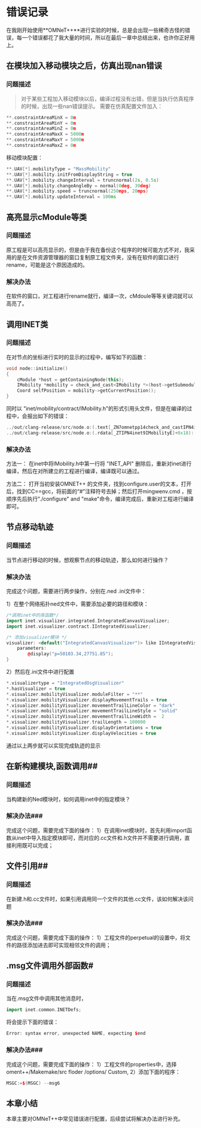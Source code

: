 # 错误记录 #

在我刚开始使用**OMNeT++**进行实验的时候，总是会出现一些稀奇古怪的错误，每一个错误都花了我大量的时间，所以在最后一章中总结出来，也许你正好用上。

## 在模块加入移动模块之后，仿真出现nan错误 ##

### 问题描述 ###

>对于某些工程加入移动模块以后，编译过程没有出错，但是当执行仿真程序的时候，出现一些nan错误提示。
需要在仿真配置文件加入：

```C++
**.constraintAreaMinX = 0m
**.constraintAreaMinY = 0m
**.constraintAreaMinZ = 0m
**.constraintAreaMaxX = 5000m
**.constraintAreaMaxY = 5000m
**.constraintAreaMaxZ = 0m
```

移动模块配置：

```C++
**.UAV[*].mobilityType = "MassMobility"
**.UAV[*].mobility.initFromDisplayString = true
**.UAV[*].mobility.changeInterval = truncnormal(2s, 0.5s)
**.UAV[*].mobility.changeAngleBy = normal(0deg, 30deg)
**.UAV[*].mobility.speed = truncnormal(250mps, 20mps)
**.UAV[*].mobility.updateInterval = 100ms
```

## 高亮显示cModule等类 ##

### 问题描述 ###

原工程是可以高亮显示的，但是由于我在备份这个程序的时候可能方式不对，我采用的是在文件资源管理器的窗口复制原工程文件夹，没有在软件的窗口进行rename，可能是这个原因造成的。

### 解决办法 ###

在软件的窗口，对工程进行rename就行，编译一次，cMdoule等等关键词就可以高亮了。

## 调用INET类 ##

### 问题描述 ###

在对节点的坐标进行实时的显示的过程中，编写如下的函数：

```C++
void node::initialize()
{
    cModule *host = getContainingNode(this);
    IMobility *mobility = check_and_cast<IMobility *>(host->getSubmodule("mobility"));
    Coord selfPosition = mobility->getCurrentPosition();
}
```

同时以 "inet/mobility/contract/IMobility.h"的形式引用头文件，但是在编译的过程中，会报出如下的错误：

```C++
../out/clang-release/src/node.o:(.text[_ZN7omnetpp14check_and_castIPN4inet9IMobilityENS_7cModuleEEET_PT0_]+0x18): undefined reference to `__imp__ZTIN4inet9IMobilityE'
../out/clang-release/src/node.o:(.rdata[_ZTIPN4inet9IMobilityE]+0x18): undefined reference to `typeinfo for inet::IMobility'
```

### 解决办法 ###

方法一：
在inet中将IMobility.h中第一行将 "INET_API" 删除后，重新对inet进行编译，然后在对所建立的工程进行编译，编译既可以通过。

方法二：
打开当初安装OMNET++ 的文件夹，找到configure.user的文本，打开后，找到CC==gcc，将前面的“#”注释符号去掉；然后打开mingwenv.cmd
，按顺序先后执行"./configure" and "make"命令，编译完成后，重新对工程进行编译即可。

## 节点移动轨迹 ##

### 问题描述 ###

当节点进行移动的时候，想观察节点的移动轨迹，那么如何进行操作？

### 解决办法 ###

完成这个问题，需要进行两步操作，分别在.ned .ini文件中：

1）在整个网络拓扑ned文件中，需要添加必要的路径和模块：

```C++
/*调用inet中的库函数*/
import inet.visualizer.integrated.IntegratedCanvasVisualizer;
import inet.visualizer.contract.IIntegratedVisualizer;

/* 添加visualizer模块 */
visualizer: <default("IntegratedCanvasVisualizer")> like IIntegratedVisualizer if hasVisualizer() {
    parameters:
        @display("p=50103.34,27751.85");
}
```

2）然后在.ini文件中进行配置

```C++
*.visualizertype = "IntegratedOsgVisualizer"
*.hasVisualizer = true
*.visualizer.mobilityVisualizer.moduleFilter = "**"
*.visualizer.mobilityVisualizer.displayMovementTrails = true
*.visualizer.mobilityVisualizer.movementTrailLineColor = "dark"
*.visualizer.mobilityVisualizer.movementTrailLineStyle = "solid"
*.visualizer.mobilityVisualizer.movementTrailLineWidth =  2
*.visualizer.mobilityVisualizer.trailLength = 100000
*.visualizer.mobilityVisualizer.displayOrientations = true
*.visualizer.mobilityVisualizer.displayVelocities = true
```

通过以上两步就可以实现完成轨迹的显示


## 在新构建模块,函数调用##

### 问题描述 ###
当构建新的Ned模块时，如何调用inet中的指定模块？

### 解决办法###
完成这个问题，需要完成下面的操作：
1）在调用inet模块时，首先利用import函数从inet中导入指定模块即可，而对应的.cc文件和.h文件并不需要进行调用，直接利用既可以完成；


## 文件引用##

### 问题描述 ###
在新建.h和.cc文件时，如果引用调用同一个文件的其他.cc文件，该如何解决该问题

### 解决办法###
完成这个问题，需要完成下面的操作：
1）工程文件的perpetual的设置中，将文件的路径添加进去即可实现相邻文件的调用；


## .msg文件调用外部函数#

### 问题描述 ###
当在.msg文件中调用其他消息时，
```C++
import inet.common.INETDefs;
```
将会提示下面的错误：
```C++
Error: syntax error, unexpected NAME, expecting $end
```
### 解决办法###
完成这个问题，需要完成下面的操作：
1）工程文件的properties中，选择oment++/Makemake/src floder /options/ Custom,
2）添加下面的程序：
```C++
MSGC:=$(MSGC) --msg6
```

## 本章小结 ##

本章主要对OMNeT++中常见错误进行配置，后续尝试将解决办法进行补充。
